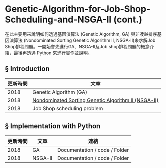 # Genetic-Algorithm-for-Job-Shop-Scheduling-and-NSGA-II (cont.)
在此主要用來說明如何透過基因演算法 (Genetic Algorithm, GA) 與非凌越排序基因演算法 (Nondominated Sorting Genetic Algorithm II, NSGA-II)來求解Job Shop排程問題。一開始會先進行GA、NSGA-II及Job shop排程問題的概念介紹，最後再透過 Python 來進行實作並說明。
## § Introduction

|更新時間|文章|
|---|---|
|2018|Genetic Algorithm (GA)|
|2018|[Nondominated Sorting Genetic Algorithm II (NSGA-II)](https://github.com/wurmen/Genetic-Algorithm-for-Job-Shop-Scheduling-and-NSGA-II/blob/master/introduction/NSGA-II.md)|
|2018|Job Shop scheduling problem|
## § Implementation with Python

|更新時間|文章|連結|
|---|---|---|
|2018|GA|Documentation / code / Folder|
|2018|NSGA-II|Documentation / code / Folder|
